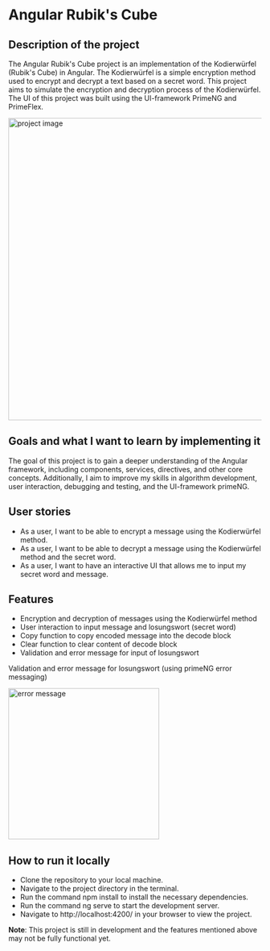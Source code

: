 # Angular Rubik's Cube

## Description of the project
The Angular Rubik's Cube project is an implementation of the Kodierwürfel (Rubik's Cube) in Angular.
The Kodierwürfel is a simple encryption method used to encrypt and decrypt a text based on a secret word.
This project aims to simulate the encryption and decryption process of the Kodierwürfel. The UI of this project was built using the UI-framework PrimeNG and PrimeFlex.

<img src="https://user-images.githubusercontent.com/99111208/220913364-214f65f6-fb04-4781-9aa3-89750a21b46b.png" alt="project image" width="600"/>


## Goals and what I want to learn by implementing it
The goal of this project is to gain a deeper understanding of the Angular framework, including components, services, directives, and other core concepts.
Additionally, I aim to improve my skills in algorithm development, user interaction, debugging and testing, and the UI-framework primeNG.

## User stories
* As a user, I want to be able to encrypt a message using the Kodierwürfel method.
* As a user, I want to be able to decrypt a message using the Kodierwürfel method and the secret word.
* As a user, I want to have an interactive UI that allows me to input my secret word and message.

## Features
* Encryption and decryption of messages using the Kodierwürfel method
* User interaction to input message and losungswort (secret word)
* Copy function to copy encoded message into the decode block
* Clear function to clear content of decode block
* Validation and error message for input of losungswort


Validation and error message for losungswort (using primeNG error messaging)

<img src="https://user-images.githubusercontent.com/117353352/220917529-24636b86-8471-4c79-b84f-b46237e9dac5.png" alt="error message" width="300"/>

## How to run it locally
* Clone the repository to your local machine.
* Navigate to the project directory in the terminal.
* Run the command npm install to install the necessary dependencies.
* Run the command ng serve to start the development server.
* Navigate to http://localhost:4200/ in your browser to view the project.

**Note**: This project is still in development and the features mentioned above may not be fully functional yet.
